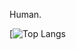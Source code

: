 Human.

[![Top Langs](https://github-readme-stats.vercel.app/api/top-langs/?username=meowmeowmeowcat&theme=onedark)
